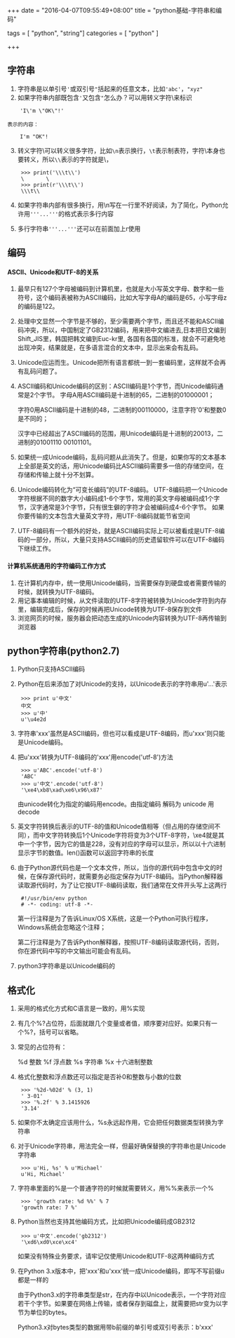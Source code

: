 +++
date = "2016-04-07T09:55:49+08:00"
title = "python基础-字符串和编码"

tags = [ "python", "string"]
categories = [
  "python"
]

+++

## 字符串

1. 字符串是以单引号`'`或双引号`"`括起来的任意文本，比如`'abc'`，`"xyz"` 
2. 如果字符串内部既包含`'`又包含`"`怎么办？可以用转义字符\来标识
<!--more-->

        'I\'m \"OK\"!'

    表示的内容：

        I'm "OK"!

3. 转义字符\可以转义很多字符，比如`\n`表示换行，`\t`表示制表符，字符\本身也要转义，所以`\\`表示的字符就是\，

        >>> print('\\\t\\')
        \       \
        >>> print(r'\\\t\\')
        \\\t\\

4. 如果字符串内部有很多换行，用\n写在一行里不好阅读，为了简化，Python允许用`'''...'''`的格式表示多行内容


5. 多行字符串`'''...'''`还可以在前面加上r使用

## 编码

#### ASCII、Unicode和UTF-8的关系

1. 最早只有127个字母被编码到计算机里，也就是大小写英文字母、数字和一些符号，这个编码表被称为ASCII编码，比如大写字母A的编码是65，小写字母z的编码是122。
2. 处理中文显然一个字节是不够的，至少需要两个字节，而且还不能和ASCII编码冲突，所以，中国制定了GB2312编码，用来把中文编进去,日本把日文编到Shift_JIS里，韩国把韩文编到Euc-kr里,
各国有各国的标准，就会不可避免地出现冲突，结果就是，在多语言混合的文本中，显示出来会有乱码。
3. Unicode应运而生。Unicode把所有语言都统一到一套编码里，这样就不会再有乱码问题了。
4. ASCII编码和Unicode编码的区别：ASCII编码是1个字节，而Unicode编码通常是2个字节。
    字母A用ASCII编码是十进制的65，二进制的01000001；

    字符0用ASCII编码是十进制的48，二进制的00110000，注意字符'0'和整数0是不同的；

    汉字中已经超出了ASCII编码的范围，用Unicode编码是十进制的20013，二进制的01001110 00101101。
5. 如果统一成Unicode编码，乱码问题从此消失了。但是，如果你写的文本基本上全部是英文的话，用Unicode编码比ASCII编码需要多一倍的存储空间，在存储和传输上就十分不划算。
6. Unicode编码转化为“可变长编码”的UTF-8编码。
    UTF-8编码把一个Unicode字符根据不同的数字大小编码成1-6个字节，常用的英文字母被编码成1个字节，汉字通常是3个字节，只有很生僻的字符才会被编码成4-6个字节。
    如果你要传输的文本包含大量英文字符，用UTF-8编码就能节省空间
7. UTF-8编码有一个额外的好处，就是ASCII编码实际上可以被看成是UTF-8编码的一部分，所以，大量只支持ASCII编码的历史遗留软件可以在UTF-8编码下继续工作。

#### 计算机系统通用的字符编码工作方式
1. 在计算机内存中，统一使用Unicode编码，当需要保存到硬盘或者需要传输的时候，就转换为UTF-8编码。
2. 用记事本编辑的时候，从文件读取的UTF-8字符被转换为Unicode字符到内存里，编辑完成后，保存的时候再把Unicode转换为UTF-8保存到文件
3. 浏览网页的时候，服务器会把动态生成的Unicode内容转换为UTF-8再传输到浏览器

## python字符串(python2.7)

1. Python只支持ASCII编码
2. Python在后来添加了对Unicode的支持，以Unicode表示的字符串用u'...'表示

        >>> print u'中文'
        中文
        >>> u'中'
        u'\u4e2d

3. 字符串'xxx'虽然是ASCII编码，但也可以看成是UTF-8编码，而u'xxx'则只能是Unicode编码。

4. 把u'xxx'转换为UTF-8编码的'xxx'用encode('utf-8')方法

        >>> u'ABC'.encode('utf-8')
        'ABC'
        >>> u'中文'.encode('utf-8')
        '\xe4\xb8\xad\xe6\x96\x87'
    由unicode转化为指定的编码用encode。由指定编码 解码为 unicode 用decode

5. 英文字符转换后表示的UTF-8的值和Unicode值相等（但占用的存储空间不同），而中文字符转换后1个Unicode字符将变为3个UTF-8字符，\xe4就是其中一个字节，因为它的值是228，没有对应的字母可以显示，所以以十六进制显示字节的数值。len()函数可以返回字符串的长度

6. 由于Python源代码也是一个文本文件，所以，当你的源代码中包含中文的时候，在保存源代码时，就需要务必指定保存为UTF-8编码。当Python解释器读取源代码时，为了让它按UTF-8编码读取，我们通常在文件开头写上这两行

        #!/usr/bin/env python
        # -*- coding: utf-8 -*-

    第一行注释是为了告诉Linux/OS X系统，这是一个Python可执行程序，Windows系统会忽略这个注释；

    第二行注释是为了告诉Python解释器，按照UTF-8编码读取源代码，否则，你在源代码中写的中文输出可能会有乱码。

7. python3字符串是以Unicode编码的

## 格式化

1. 采用的格式化方式和C语言是一致的，用%实现
2. 有几个%?占位符，后面就跟几个变量或者值，顺序要对应好。如果只有一个%?，括号可以省略。
3. 常见的占位符有：

    %d  整数 
    %f  浮点数 
    %s  字符串 
    %x  十六进制整数 
4. 格式化整数和浮点数还可以指定是否补0和整数与小数的位数

        >>> '%2d-%02d' % (3, 1)
        ' 3-01'
        >>> '%.2f' % 3.1415926
        '3.14'

5. 如果你不太确定应该用什么，%s永远起作用，它会把任何数据类型转换为字符串
6. 对于Unicode字符串，用法完全一样，但最好确保替换的字符串也是Unicode字符串

        >>> u'Hi, %s' % u'Michael'
        u'Hi, Michael'

7. 字符串里面的%是一个普通字符的时候就需要转义，用%%来表示一个%

        >>> 'growth rate: %d %%' % 7
        'growth rate: 7 %'

8. Python当然也支持其他编码方式，比如把Unicode编码成GB2312

        >>> u'中文'.encode('gb2312')
        '\xd6\xd0\xce\xc4'

    如果没有特殊业务要求，请牢记仅使用Unicode和UTF-8这两种编码方式

9. 在Python 3.x版本中，把'xxx'和u'xxx'统一成Unicode编码，即写不写前缀u都是一样的

    由于Python3.x的字符串类型是str，在内存中以Unicode表示，一个字符对应若干个字节。如果要在网络上传输，或者保存到磁盘上，就需要把str变为以字节为单位的bytes。

    Python3.x对bytes类型的数据用带b前缀的单引号或双引号表示：b'xxx'
